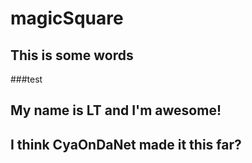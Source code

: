 # magicSquare

## This is some words

###test

## My name is LT and I'm awesome!
## I think CyaOnDaNet made it this far?
